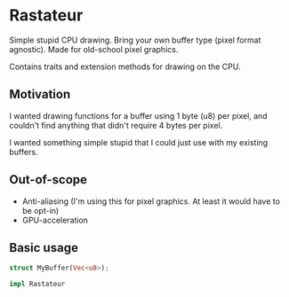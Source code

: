 # Rastateur

Simple stupid CPU drawing. Bring your own buffer type (pixel format agnostic).
Made for old-school pixel graphics.

Contains traits and extension methods for drawing on the CPU.

## Motivation

I wanted drawing functions for a buffer using 1 byte (u8) per pixel, and
couldn't find anything that didn't require 4 bytes per pixel.

I wanted something simple stupid that I could just use with my existing buffers.

## Out-of-scope

- Anti-aliasing (I'm using this for pixel graphics. At least it would have to be
opt-in)
- GPU-acceleration

## Basic usage

```rust
struct MyBuffer(Vec<u8>);

impl Rastateur
```